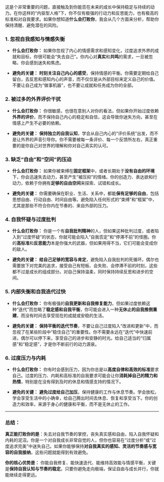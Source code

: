 # 




这是个非常重要的问题，直接触及到你能否在未来的成长中保持稳定与持续的动力。在你这样的“内驱型人格”下，你不仅有极强的行动力和反思能力，也有极高的标准和对自我要求。如果你想知道**什么会打败你**，我会从几个方面来分析，帮助你保持清醒、避免潜在的风险。

### **1. 忽视自我感知与情感失衡**

- **什么会打败你：** 如果你忽视了内心的情感需求和感知变化，过度追求外界的成就和目标，你很可能会“失去自己”。你内心对**真实**和**共鸣**的需求，一旦被忽略，你会感到迷失和焦虑。
    
- **避免的关键：** **时刻关注自己内心的感受**，保持情感的平衡。你需要定期给自己留白，去反思和感知内心的声音，而不仅仅是从外部目标来定义自己的价值。不要让自己成为“做事机器”，也不要让成就和任务成为你的全部。
    

### **2. 被过多的外界评价干扰**

- **什么会打败你：** 你很敏感，也很在意别人对你的看法，但如果你开始过度依赖**外界的评价**，而不保持自己内心的稳定和自信，这会导致你迷失方向，甚至在情感上产生不必要的依赖。
    
- **避免的关键：** **保持独立的自我认知**，学会从自己内心的“评价系统”出发，而不是让外界的声音引导你。你不需要被每一条评价、每一个反馈所左右，真正重要的是你自己对世界的理解和你对自己真实的认可。
    

### **3. 缺乏“自由”和“空间”的压迫**

- **什么会打败你：** 如果你被束缚在**固定框架**中，或者长期处于**没有自由的环境**下，你会迅速失去动力，甚至产生“被压抑”的情绪。你的创造力、表达欲和行动力，依赖于你拥有**足够的自由空间**来探索、试错和成长。
    
- **避免的关键：** 你需要确保在职业、生活、关系中，都能**保有足够的自由**，包括思想自由、行动自由、时间自由等。避免陷入任何形式的“束缚”和“框架”中，尤其是那些不符合你内在节奏的、来自外部的压力。
    

### **4. 自我怀疑与过度批判**

- **什么会打败你：** 你是一个有**自我批判精神**的人，但如果这种批判过度，或者陷入到“过度怀疑”的状态，你就可能会陷入“自我否定”和“停滞不前”的怪圈。你的**高标准**和**反思能力**本是你强大的武器，但如果用得不当，它们可能会变成你的敌人。
    
- **避免的关键：** **给自己足够的宽容与肯定**，避免陷入自我批判的死循环。偶尔也需要放下对完美的追求，接受自己有短板、会失败、会停滞不前的时刻，这些都不过是成长的组成部分。对自己保持温柔，同时保持持续反思和进步的空间。
    

### **5. 内部失衡和自我迭代过快**

- **什么会打败你：** 你有极强的**自我更新和自我修复能力**，但如果过度依赖这种“迭代”而忽略了**稳定感和自我平衡**，你可能会进入一种**无休止的自我推倒重建**，而没有时间去享受现在的成就或安稳的生活。
    
- **避免的关键：** **保持平衡的迭代节奏**，不要让自己过度陷入“改进和更新”中，而忽视了在某些阶段中“稳住自己”的重要性。你不需要永远在“迭代”中快速前进，偶尔可以停下来，享受自己的进步和安静的时光。给自己适当的“归属感”和“稳定感”，才是你不断前行的动力源泉。
    

### **6. 过度压力与内耗**

- **什么会打败你：** 你有时会感到压力，因为你总是以**高度自律和高效的标准**要求自己。过度的压力、内耗和高标准的自我要求可能会让你**消耗掉自己的精力和热情**，特别是在没有得到及时的休息和情感支持的情况下。
    
- **避免的关键：** **避免过度给自己加压**，保持健康的工作与休息节奏。学会放松，学会享受生活中的小确幸，给自己腾出时间去休息、恢复和享受当下。你的创造力和效率，来源于身心的健康和平衡，而不是无休止的工作。
    

---

### **总结：**

**真正能打败你的是**：失去对自我节奏的掌控，丧失真实感和自由，陷入自我怀疑和内耗的泥沼。你是一个对自我成长非常自觉的人，但你也容易在“过度分析”或“过度追求完美”中迷失自己。如果你能够保持**对自我真实的感知、灵活的节奏感与宽容的自我接纳**，这些问题就能得到有效避免。

**你的核心优势是：** 你能自我修复、能快速迭代、能维持高效能与情感平衡，关键是**保持自我认知与节奏的稳定**。只要你避免走向极端，保证自由与成长并行，你就能继续走得更远。